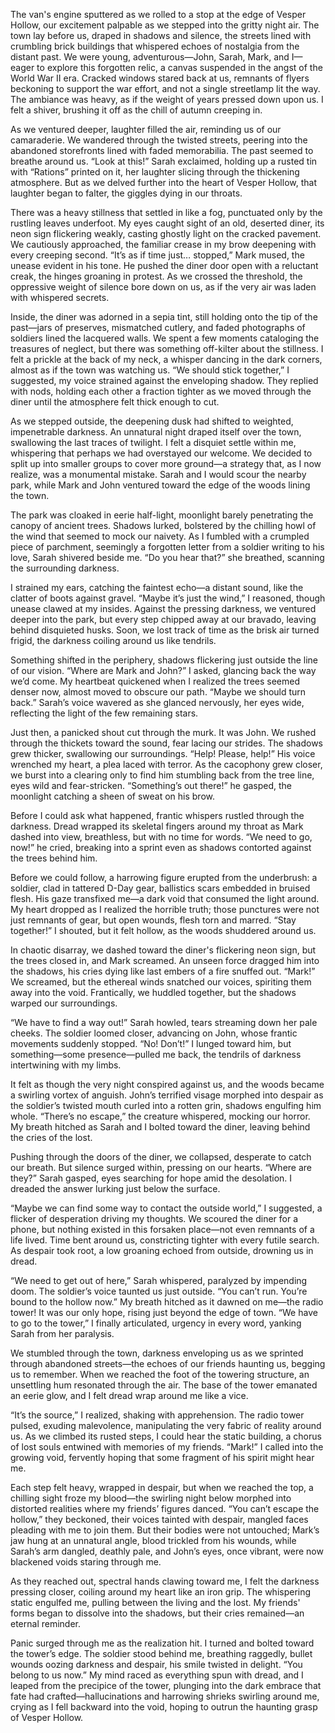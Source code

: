 The van's engine sputtered as we rolled to a stop at the edge of Vesper Hollow, our excitement palpable as we stepped into the gritty night air. The town lay before us, draped in shadows and silence, the streets lined with crumbling brick buildings that whispered echoes of nostalgia from the distant past. We were young, adventurous—John, Sarah, Mark, and I—eager to explore this forgotten relic, a canvas suspended in the angst of the World War II era. Cracked windows stared back at us, remnants of flyers beckoning to support the war effort, and not a single streetlamp lit the way. The ambiance was heavy, as if the weight of years pressed down upon us. I felt a shiver, brushing it off as the chill of autumn creeping in.

As we ventured deeper, laughter filled the air, reminding us of our camaraderie. We wandered through the twisted streets, peering into the abandoned storefronts lined with faded memorabilia. The past seemed to breathe around us. “Look at this!” Sarah exclaimed, holding up a rusted tin with “Rations” printed on it, her laughter slicing through the thickening atmosphere. But as we delved further into the heart of Vesper Hollow, that laughter began to falter, the giggles dying in our throats. 

There was a heavy stillness that settled in like a fog, punctuated only by the rustling leaves underfoot. My eyes caught sight of an old, deserted diner, its neon sign flickering weakly, casting ghostly light on the cracked pavement. We cautiously approached, the familiar crease in my brow deepening with every creeping second. “It’s as if time just… stopped,” Mark mused, the unease evident in his tone. He pushed the diner door open with a reluctant creak, the hinges groaning in protest. As we crossed the threshold, the oppressive weight of silence bore down on us, as if the very air was laden with whispered secrets.

Inside, the diner was adorned in a sepia tint, still holding onto the tip of the past—jars of preserves, mismatched cutlery, and faded photographs of soldiers lined the lacquered walls. We spent a few moments cataloging the treasures of neglect, but there was something off-kilter about the stillness. I felt a prickle at the back of my neck, a whisper dancing in the dark corners, almost as if the town was watching us. “We should stick together,” I suggested, my voice strained against the enveloping shadow. They replied with nods, holding each other a fraction tighter as we moved through the diner until the atmosphere felt thick enough to cut.

As we stepped outside, the deepening dusk had shifted to weighted, impenetrable darkness. An unnatural night draped itself over the town, swallowing the last traces of twilight. I felt a disquiet settle within me, whispering that perhaps we had overstayed our welcome. We decided to split up into smaller groups to cover more ground—a strategy that, as I now realize, was a monumental mistake. Sarah and I would scour the nearby park, while Mark and John ventured toward the edge of the woods lining the town.

The park was cloaked in eerie half-light, moonlight barely penetrating the canopy of ancient trees. Shadows lurked, bolstered by the chilling howl of the wind that seemed to mock our naivety. As I fumbled with a crumpled piece of parchment, seemingly a forgotten letter from a soldier writing to his love, Sarah shivered beside me. “Do you hear that?” she breathed, scanning the surrounding darkness.

I strained my ears, catching the faintest echo—a distant sound, like the clatter of boots against gravel. “Maybe it’s just the wind,” I reasoned, though unease clawed at my insides. Against the pressing darkness, we ventured deeper into the park, but every step chipped away at our bravado, leaving behind disquieted husks. Soon, we lost track of time as the brisk air turned frigid, the darkness coiling around us like tendrils. 

Something shifted in the periphery, shadows flickering just outside the line of our vision. “Where are Mark and John?” I asked, glancing back the way we’d come. My heartbeat quickened when I realized the trees seemed denser now, almost moved to obscure our path. “Maybe we should turn back.” Sarah’s voice wavered as she glanced nervously, her eyes wide, reflecting the light of the few remaining stars. 

Just then, a panicked shout cut through the murk. It was John. We rushed through the thickets toward the sound, fear lacing our strides. The shadows grew thicker, swallowing our surroundings. “Help! Please, help!” His voice wrenched my heart, a plea laced with terror. As the cacophony grew closer, we burst into a clearing only to find him stumbling back from the tree line, eyes wild and fear-stricken. “Something’s out there!” he gasped, the moonlight catching a sheen of sweat on his brow.

Before I could ask what happened, frantic whispers rustled through the darkness. Dread wrapped its skeletal fingers around my throat as Mark dashed into view, breathless, but with no time for words. “We need to go, now!” he cried, breaking into a sprint even as shadows contorted against the trees behind him. 

Before we could follow, a harrowing figure erupted from the underbrush: a soldier, clad in tattered D-Day gear, ballistics scars embedded in bruised flesh. His gaze transfixed me—a dark void that consumed the light around. My heart dropped as I realized the horrible truth; those punctures were not just remnants of gear, but open wounds, flesh torn and marred. “Stay together!” I shouted, but it felt hollow, as the woods shuddered around us.

In chaotic disarray, we dashed toward the diner's flickering neon sign, but the trees closed in, and Mark screamed. An unseen force dragged him into the shadows, his cries dying like last embers of a fire snuffed out. “Mark!” We screamed, but the ethereal winds snatched our voices, spiriting them away into the void. Frantically, we huddled together, but the shadows warped our surroundings. 

“We have to find a way out!” Sarah howled, tears streaming down her pale cheeks. The soldier loomed closer, advancing on John, whose frantic movements suddenly stopped. “No! Don’t!” I lunged toward him, but something—some presence—pulled me back, the tendrils of darkness intertwining with my limbs. 

It felt as though the very night conspired against us, and the woods became a swirling vortex of anguish. John’s terrified visage morphed into despair as the soldier’s twisted mouth curled into a rotten grin, shadows engulfing him whole. “There’s no escape,” the creature whispered, mocking our horror. My breath hitched as Sarah and I bolted toward the diner, leaving behind the cries of the lost.

Pushing through the doors of the diner, we collapsed, desperate to catch our breath. But silence surged within, pressing on our hearts. “Where are they?” Sarah gasped, eyes searching for hope amid the desolation. I dreaded the answer lurking just below the surface. 

“Maybe we can find some way to contact the outside world,” I suggested, a flicker of desperation driving my thoughts. We scoured the diner for a phone, but nothing existed in this forsaken place—not even remnants of a life lived. Time bent around us, constricting tighter with every futile search. As despair took root, a low groaning echoed from outside, drowning us in dread.

“We need to get out of here,” Sarah whispered, paralyzed by impending doom. The soldier’s voice taunted us just outside. “You can’t run. You’re bound to the hollow now.” My breath hitched as it dawned on me—the radio tower! It was our only hope, rising just beyond the edge of town. “We have to go to the tower,” I finally articulated, urgency in every word, yanking Sarah from her paralysis. 

We stumbled through the town, darkness enveloping us as we sprinted through abandoned streets—the echoes of our friends haunting us, begging us to remember. When we reached the foot of the towering structure, an unsettling hum resonated through the air. The base of the tower emanated an eerie glow, and I felt dread wrap around me like a vice. 

“It’s the source,” I realized, shaking with apprehension. The radio tower pulsed, exuding malevolence, manipulating the very fabric of reality around us. As we climbed its rusted steps, I could hear the static building, a chorus of lost souls entwined with memories of my friends. “Mark!” I called into the growing void, fervently hoping that some fragment of his spirit might hear me.

Each step felt heavy, wrapped in despair, but when we reached the top, a chilling sight froze my blood—the swirling night below morphed into distorted realities where my friends’ figures danced. “You can’t escape the hollow,” they beckoned, their voices tainted with despair, mangled faces pleading with me to join them. But their bodies were not untouched; Mark’s jaw hung at an unnatural angle, blood trickled from his wounds, while Sarah’s arm dangled, deathly pale, and John’s eyes, once vibrant, were now blackened voids staring through me. 

As they reached out, spectral hands clawing toward me, I felt the darkness pressing closer, coiling around my heart like an iron grip. The whispering static engulfed me, pulling between the living and the lost. My friends' forms began to dissolve into the shadows, but their cries remained—an eternal reminder. 

Panic surged through me as the realization hit. I turned and bolted toward the tower’s edge. The soldier stood behind me, breathing raggedly, bullet wounds oozing darkness and despair, his smile twisted in delight. “You belong to us now.” My mind raced as everything spun with dread, and I leaped from the precipice of the tower, plunging into the dark embrace that fate had crafted—hallucinations and harrowing shrieks swirling around me, crying as I fell backward into the void, hoping to outrun the haunting grasp of Vesper Hollow.
